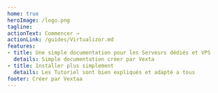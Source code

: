 ```yaml
---
home: true
heroImage: /logo.png
tagline: 
actionText: Commencer →
actionLink: /guides/Virtualizor.md
features:
- title: Une simple documentation pour les Serveurs dédiés et VPS
  details: Simple documentation créer par Vexta
- title: Installer plus simplement
  details: Les Tutoriel sont bien expliqués et adapté a tous
footer: Créer par Vextaa
---
```

